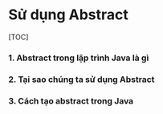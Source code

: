 # Sử dụng Abstract

[TOC]

### 1. Abstract trong lập trình Java là gì 



### 2. Tại sao chúng ta sử dụng Abstract 



### 3. Cách tạo abstract trong Java